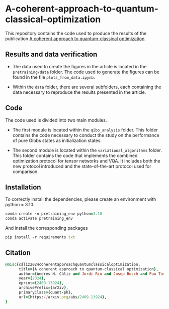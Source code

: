 # A-coherent-approach-to-quantum-classical-optimization

This repository contains the code used to produce the results of the publication [A coherent approach to quantum-classical optimization](https://arxiv.org/abs/2409.13924).

## Results and data verification

- The data used to create the figures in the article is located in the `pretraining/data` folder. The code used to generate the figures can be found in the file `plots_from_data.ipynb`.

- Within the `data` folder, there are several subfolders, each containing the data necessary to reproduce the results presented in the article.


## Code 

The code used is divided into two main modules. 

- The first module is located within the `qibo_analysis` folder. This folder contains the code necessary to conduct the study on the performance of pure Gibbs states as initialization states. 

- The second module is located within the `variational_algorithms` folder. This folder contains the code that implements the combined optimization protocol for tensor networks and VQA. It includes both the new protocol introduced and the state-of-the-art protocol used for comparison.


## Installation

To correctly install the dependencies, please create an environment with python = 3.10.


```ruby
conda create -n pretraining_env python=3.10
conda activate pretraining_env
```

And install the corresponding packages

```ruby
pip install -r requirements.txt
```

## Citation

```ruby
@misc{cáliz2024coherentapproachquantumclassicaloptimization,
      title={A coherent approach to quantum-classical optimization}, 
      author={Andrés N. Cáliz and Jordi Riu and Josep Bosch and Pau Torrente and Jose Miralles and Arnau Riera},
      year={2024},
      eprint={2409.13924},
      archivePrefix={arXiv},
      primaryClass={quant-ph},
      url={https://arxiv.org/abs/2409.13924}, 
}
```